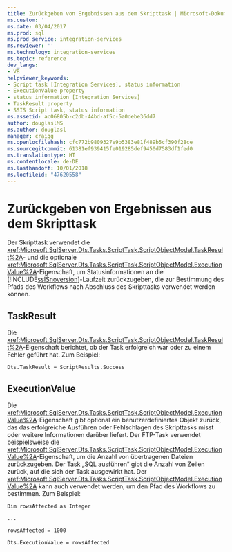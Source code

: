 ```yaml
---
title: Zurückgeben von Ergebnissen aus dem Skripttask | Microsoft-Dokumentation
ms.custom: ''
ms.date: 03/04/2017
ms.prod: sql
ms.prod_service: integration-services
ms.reviewer: ''
ms.technology: integration-services
ms.topic: reference
dev_langs:
- VB
helpviewer_keywords:
- Script task [Integration Services], status information
- ExecutionValue property
- status information [Integration Services]
- TaskResult property
- SSIS Script task, status information
ms.assetid: ac06805b-c2db-44bd-af5c-5a0debe36dd7
author: douglaslMS
ms.author: douglasl
manager: craigg
ms.openlocfilehash: cfc772b9809327e9b5383e81f489b5cf390f28ce
ms.sourcegitcommit: 61381ef939415fe019285def9450d7583df1fed0
ms.translationtype: HT
ms.contentlocale: de-DE
ms.lasthandoff: 10/01/2018
ms.locfileid: "47620558"
---
```

# <a name="returning-results-from-the-script-task"></a>Zurückgeben von Ergebnissen aus dem Skripttask
  Der Skripttask verwendet die <xref:Microsoft.SqlServer.Dts.Tasks.ScriptTask.ScriptObjectModel.TaskResult%2A>- und die optionale <xref:Microsoft.SqlServer.Dts.Tasks.ScriptTask.ScriptObjectModel.ExecutionValue%2A>-Eigenschaft, um Statusinformationen an die [!INCLUDE[ssISnoversion](../../../includes/ssisnoversion-md.md)]-Laufzeit zurückzugeben, die zur Bestimmung des Pfads des Workflows nach Abschluss des Skripttasks verwendet werden können.  
  
## <a name="taskresult"></a>TaskResult  
 Die <xref:Microsoft.SqlServer.Dts.Tasks.ScriptTask.ScriptObjectModel.TaskResult%2A>-Eigenschaft berichtet, ob der Task erfolgreich war oder zu einem Fehler geführt hat. Zum Beispiel:  
  
 `Dts.TaskResult = ScriptResults.Success`  
  
## <a name="executionvalue"></a>ExecutionValue  
 Die <xref:Microsoft.SqlServer.Dts.Tasks.ScriptTask.ScriptObjectModel.ExecutionValue%2A>-Eigenschaft gibt optional ein benutzerdefiniertes Objekt zurück, das das erfolgreiche Ausführen oder Fehlschlagen des Skripttasks misst oder weitere Informationen darüber liefert. Der FTP-Task verwendet beispielsweise die <xref:Microsoft.SqlServer.Dts.Tasks.ScriptTask.ScriptObjectModel.ExecutionValue%2A>-Eigenschaft, um die Anzahl von übertragenen Dateien zurückzugeben. Der Task „SQL ausführen“ gibt die Anzahl von Zeilen zurück, auf die sich der Task ausgewirkt hat. Der <xref:Microsoft.SqlServer.Dts.Tasks.ScriptTask.ScriptObjectModel.ExecutionValue%2A> kann auch verwendet werden, um den Pfad des Workflows zu bestimmen. Zum Beispiel:  
  
 `Dim rowsAffected as Integer`  
  
 `...`  
  
 `rowsAffected = 1000`  
  
 `Dts.ExecutionValue = rowsAffected`  
